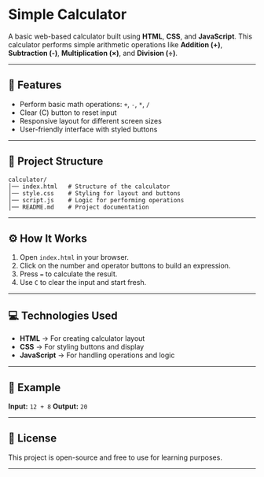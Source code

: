 # Simple Calculator

A basic web-based calculator built using **HTML**, **CSS**, and **JavaScript**.
This calculator performs simple arithmetic operations like **Addition (+)**, **Subtraction (-)**, **Multiplication (×)**, and **Division (÷)**.

---

## 🚀 Features

* Perform basic math operations: `+`, `-`, `*`, `/`
* Clear (C) button to reset input
* Responsive layout for different screen sizes
* User-friendly interface with styled buttons

---

## 📂 Project Structure

```
calculator/
│── index.html   # Structure of the calculator
│── style.css    # Styling for layout and buttons
│── script.js    # Logic for performing operations
│── README.md    # Project documentation
```

---

## ⚙️ How It Works

1. Open `index.html` in your browser.
2. Click on the number and operator buttons to build an expression.
3. Press `=` to calculate the result.
4. Use `C` to clear the input and start fresh.

---

## 💻 Technologies Used

* **HTML** → For creating calculator layout
* **CSS** → For styling buttons and display
* **JavaScript** → For handling operations and logic

---


## 📝 Example

**Input:** `12 + 8`
**Output:** `20`

---

## 📜 License

This project is open-source and free to use for learning purposes.

---
